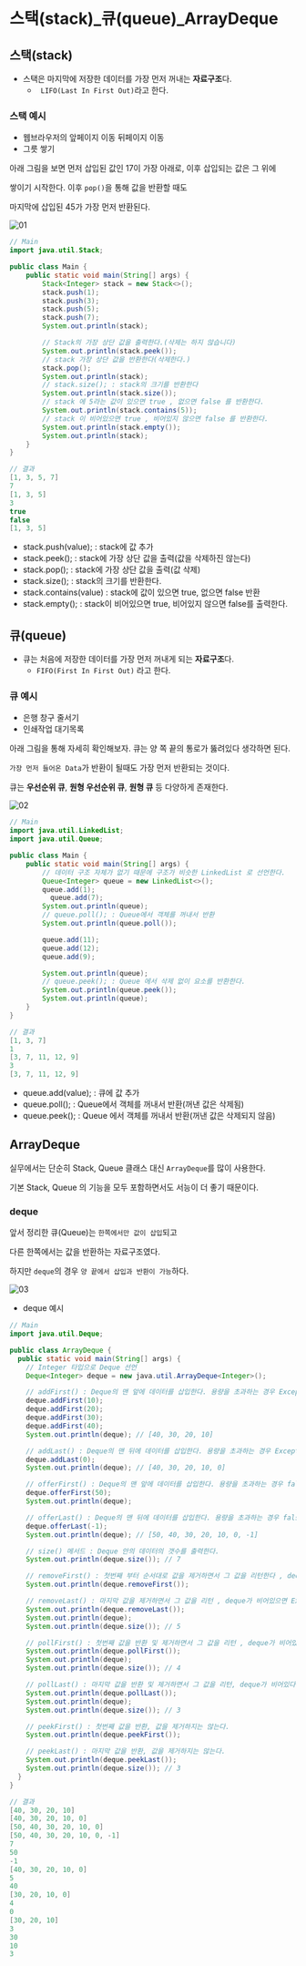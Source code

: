 # 스택(stack)_큐(queue)_ArrayDeque

## 스택(stack)
- 스택은 마지막에 저장한 데이터를 가장 먼저 꺼내는 **자료구조**다.
    - ``` LIFO(Last In First Out)```라고 한다.

### 스택 예시
- 웹브라우저의 앞페이지 이동 뒤페이지 이동
- 그릇 쌓기

아래 그림을 보면 먼저 삽입된 값인 17이 가장 아래로, 이후 삽입되는 값은 그 위에

쌓이기 시작한다. 이후 ```pop()```을 통해 값을 반환할 때도 

마지막에 삽입된 45가 가장 먼저 반환된다.

![01](https://user-images.githubusercontent.com/108924832/203293253-4569ab46-6740-4c7c-a25d-75a1dc83e58d.PNG)


```java
// Main
import java.util.Stack;

public class Main {
    public static void main(String[] args) {
        Stack<Integer> stack = new Stack<>();
        stack.push(1);
        stack.push(3);
        stack.push(5);
        stack.push(7);
        System.out.println(stack);

        // Stack의 가장 상단 값을 출력한다.(삭제는 하지 않습니다)
        System.out.println(stack.peek());
        // stack 가장 상단 값을 반환한다(삭제한다.)
        stack.pop();
        System.out.println(stack);
        // stack.size(); : stack의 크기를 반환한다
        System.out.println(stack.size());
        // stack 에 5라는 값이 있으면 true , 없으면 false 를 반환한다.
        System.out.println(stack.contains(5));
        // stack 이 비어있으면 true , 비어있지 않으면 false 를 반환한다.
        System.out.println(stack.empty());
        System.out.println(stack);
    }
}

// 결과
[1, 3, 5, 7]
7
[1, 3, 5]
3
true
false
[1, 3, 5]
```
- stack.push(value); : stack에 값 추가
- stack.peek(); : stack에 가장 상단 값을 출력(값을 삭제하진 않는다)
- stack.pop(); : stack에 가장 상단 값을 출력(값 삭제)
- stack.size(); : stack의 크기를 반환한다.
- stack.contains(value) : stack에 값이 있으면 true, 없으면 false 반환
- stack.empty(); : stack이 비어있으면 true, 비어있지 않으면 false를 출력한다.

## 큐(queue)
- 큐는 처음에 저장한 데이터를 가장 먼저 꺼내게 되는  **자료구조**다.
   - ```FIFO(First In First Out)``` 라고 한다.

### 큐 예시
- 은행 창구 줄서기
- 인쇄작업 대기목록

아래 그림을 통해 자세히 확인해보자. 큐는 양 쪽 끝의 통로가 뚫려있다 생각하면 된다.

```가장 먼저 들어온 Data```가 반환이 될때도 가장 먼저 반환되는 것이다.

큐는 **우선순위 큐**, **원형 우선순위 큐**, **원형 큐** 등 다양하게 존재한다.

![02](https://user-images.githubusercontent.com/108924832/203309041-f3b43abd-1a10-449b-b55e-7fb6d961aece.PNG)
```java
// Main
import java.util.LinkedList;
import java.util.Queue;

public class Main {
    public static void main(String[] args) {
        // 데이터 구조 자체가 없기 때문에 구조가 비슷한 LinkedList 로 선언한다.
        Queue<Integer> queue = new LinkedList<>();
        queue.add(1);
          queue.add(7);
        System.out.println(queue);
        // queue.poll(); : Queue에서 객체를 꺼내서 반환
        System.out.println(queue.poll());

        queue.add(11);
        queue.add(12);
        queue.add(9);

        System.out.println(queue);
        // queue.peek(); : Queue 에서 삭제 없이 요소를 반환한다.
        System.out.println(queue.peek());
        System.out.println(queue);
    }
}

// 결과
[1, 3, 7]
1
[3, 7, 11, 12, 9]
3
[3, 7, 11, 12, 9]
```
- queue.add(value); : 큐에 값 추가
- queue.poll(); : Queue에서 객체를 꺼내서 반환(꺼낸 값은 삭제됨)
- queue.peek(); : Queue 에서 객체를 꺼내서 반환(꺼낸 값은 삭제되지 않음)

##  ArrayDeque
실무에서는 단순히 Stack, Queue 클래스 대신 ```ArrayDeque```를 많이 사용한다.

기본 Stack, Queue 의 기능을 모두 포함하면서도 서능이 더 좋기 때문이다.

### deque
앞서 정리한 큐(Queue)는 ```한쪽에서만 값이 삽입```되고

다른 한쪽에서는 값을 반환하는 자료구조였다.

하지만 ```deque```의 경우 ```양 끝에서 삽입과 반환이 가능```하다.

![03](https://user-images.githubusercontent.com/108924832/203335417-b7489af7-05c3-437c-9f2b-1c80d3cd9ce7.PNG)
- deque 예시
```java
// Main
import java.util.Deque;

public class ArrayDeque {
  public static void main(String[] args) {
    // Integer 타입으로 Deque 선언
    Deque<Integer> deque = new java.util.ArrayDeque<Integer>();

    // addFirst() : Deque의 맨 앞에 데이터를 삽입한다. 용량을 초과하는 경우 Exception이 발생한다.
    deque.addFirst(10);
    deque.addFirst(20);
    deque.addFirst(30);
    deque.addFirst(40);
    System.out.println(deque); // [40, 30, 20, 10]

    // addLast() : Deque의 맨 뒤에 데이터를 삽입한다. 용량을 초과하는 경우 Exception이 발생한다.
    deque.addLast(0);
    System.out.println(deque); // [40, 30, 20, 10, 0]

    // offerFirst() : Deque의 맨 앞에 데이터를 삽입한다. 용량을 초과하는 경우 false를 리턴해준다.
    deque.offerFirst(50);
    System.out.println(deque);

    // offerLast() : Deque의 맨 뒤에 데이터를 삽입한다. 용량을 초과하는 경우 false를 리턴해준다.
    deque.offerLast(-1);
    System.out.println(deque); // [50, 40, 30, 20, 10, 0, -1]

    // size() 메서드 : Deque 안의 데이터의 갯수를 출력한다.
    System.out.println(deque.size()); // 7

    // removeFirst() : 첫번째 부터 순서대로 값을 제거하면서 그 값을 리턴한다 , deque가 비어있다면 Exception을 출력한다.
    System.out.println(deque.removeFirst());

    // removeLast() : 마지막 값을 제거하면서 그 값을 리턴 , deque가 비어있으면 Exception 리턴
    System.out.println(deque.removeLast());
    System.out.println(deque);
    System.out.println(deque.size()); // 5

    // pollFirst() : 첫번째 값을 반환 및 제거하면서 그 값을 리턴 , deque가 비어있다면 null을 리턴한다.
    System.out.println(deque.pollFirst());
    System.out.println(deque);
    System.out.println(deque.size()); // 4

    // pollLast() : 마지막 값을 반환 및 제거하면서 그 값을 리턴, deque가 비어있다면 null을 리턴한다.
    System.out.println(deque.pollLast());
    System.out.println(deque);
    System.out.println(deque.size()); // 3

    // peekFirst() : 첫번째 값을 반환, 값을 제거하지는 않는다.
    System.out.println(deque.peekFirst());

    // peekLast() : 마지막 값을 반환, 값을 제거하지는 않는다.
    System.out.println(deque.peekLast());
    System.out.println(deque.size()); // 3
  }
}

// 결과
[40, 30, 20, 10]
[40, 30, 20, 10, 0]
[50, 40, 30, 20, 10, 0]
[50, 40, 30, 20, 10, 0, -1]
7
50
-1
[40, 30, 20, 10, 0]
5
40
[30, 20, 10, 0]
4
0
[30, 20, 10]
3
30
10
3
```


